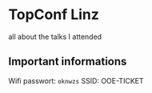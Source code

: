 # TopConf Linz

all about the talks I attended 



## Important informations
Wifi passwort: `oknwzs`
SSID: OOE-TICKET
